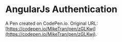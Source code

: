 # AngularJs Authentication

A Pen created on CodePen.io. Original URL: [https://codepen.io/MikeTran/pen/zGLKwj](https://codepen.io/MikeTran/pen/zGLKwj).


